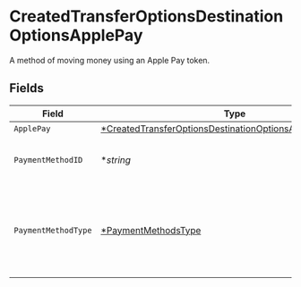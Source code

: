 # CreatedTransferOptionsDestinationOptionsApplePay

A method of moving money using an Apple Pay token.


## Fields

| Field                                                                                                                                        | Type                                                                                                                                         | Required                                                                                                                                     | Description                                                                                                                                  | Example                                                                                                                                      |
| -------------------------------------------------------------------------------------------------------------------------------------------- | -------------------------------------------------------------------------------------------------------------------------------------------- | -------------------------------------------------------------------------------------------------------------------------------------------- | -------------------------------------------------------------------------------------------------------------------------------------------- | -------------------------------------------------------------------------------------------------------------------------------------------- |
| `ApplePay`                                                                                                                                   | [*CreatedTransferOptionsDestinationOptionsApplePayApplePay](../../models/shared/createdtransferoptionsdestinationoptionsapplepayapplepay.md) | :heavy_minus_sign:                                                                                                                           | N/A                                                                                                                                          |                                                                                                                                              |
| `PaymentMethodID`                                                                                                                            | **string*                                                                                                                                    | :heavy_minus_sign:                                                                                                                           | UUID v4                                                                                                                                      | ec7e1848-dc80-4ab0-8827-dd7fc0737b43                                                                                                         |
| `PaymentMethodType`                                                                                                                          | [*PaymentMethodsType](../../models/shared/paymentmethodstype.md)                                                                             | :heavy_minus_sign:                                                                                                                           | The payment method type that represents a payment rail and directionality                                                                    |                                                                                                                                              |